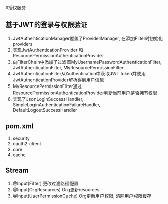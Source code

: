 #授权服务

## 基于JWT的登录与权限验证
1. JwtAuthenticationManager覆盖了ProviderManager, 在添加Filter时初始化providers
2. 实现JwtAuthenticationProvider 和 ResourcePermissionAuthenticationProvider
2. 向FilterChain中添加了过滤器MyUsernamePasswordAuthenticationFilter, JwtAuthenticationFilter, MyResourcePermissionFilter
3. JwtAuthenticationFilter从Authentication中获取JWT token并使用JwtAuthenticationProvider解析得到用户信息
4. MyResourcePermissionFilter通过ResourcePermissionAuthenticationProvider判断当前用户是否拥有权限
5. 实现了JsonLoginSuccessHandler, SimpleLoginAuthenticationFailureHandler, DefaultLogoutSuccessHandler

## pom.xml
1. security
2. oauth2-client
3. core
4. cache

## Stream
1. @Input(Filter) 更改过滤路径配置
2. @Input(OrgResources) Org更新resources
3. @Input(UserPermissionCache) Org更新用户权限, 清除用户权限缓存
